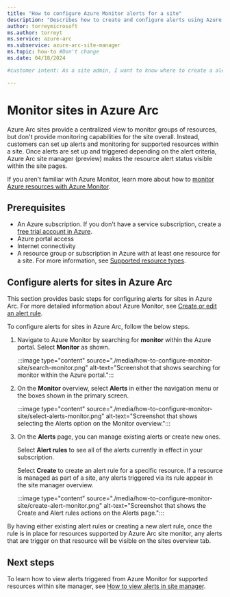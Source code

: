```yaml
---
title: "How to configure Azure Monitor alerts for a site"
description: "Describes how to create and configure alerts using Azure Monitor to manage resources in an Azure Arc site."
author: torreymicrosoft
ms.author: torreyt
ms.service: azure-arc
ms.subservice: azure-arc-site-manager
ms.topic: how-to #Don't change
ms.date: 04/18/2024

#customer intent: As a site admin, I want to know where to create a alert in Azure for my site so that I can deploy monitoring for resources in my site.

---
```


# Monitor sites in Azure Arc

Azure Arc sites provide a centralized view to monitor  groups of resources, but don't provide monitoring capabilities for the site overall. Instead, customers can set up alerts and monitoring for supported resources within a site. Once alerts are set up and triggered depending on the alert criteria, Azure Arc site manager (preview) makes the resource alert status visible within the site pages.

If you aren't familiar with Azure Monitor, learn more about how to [monitor Azure resources with Azure Monitor](/azure/azure-monitor/essentials/monitor-azure-resource).

## Prerequisites

* An Azure subscription. If you don't have a service subscription, create a [free trial account in Azure](https://azure.microsoft.com/free/).
* Azure portal access
* Internet connectivity
* A resource group or subscription in Azure with at least one resource for a site. For more information, see [Supported resource types](./overview.md#supported-resource-types).

## Configure alerts for sites in Azure Arc

This section provides basic steps for configuring alerts for sites in Azure Arc. For more detailed information about Azure Monitor, see [Create or edit an alert rule](/azure/azure-monitor/alerts/alerts-create-metric-alert-rule).

To configure alerts for sites in Azure Arc, follow the below steps.

1. Navigate to Azure Monitor by searching for **monitor** within the Azure portal. Select **Monitor** as shown.

   :::image type="content" source="./media/how-to-configure-monitor-site/search-monitor.png" alt-text="Screenshot that shows searching for monitor within the Azure portal.":::

1. On the **Monitor** overview, select **Alerts** in either the navigation menu or the boxes shown in the primary screen.

   :::image type="content" source="./media/how-to-configure-monitor-site/select-alerts-monitor.png" alt-text="Screenshot that shows selecting the Alerts option on the Monitor overview.":::

1. On  the **Alerts** page, you can manage existing alerts or create new ones.

   Select **Alert rules** to see all of the alerts currently in effect in your subscription.

   Select **Create** to create an alert rule for a specific resource. If a resource is managed as part of a site, any alerts triggered via its rule appear in the site manager overview.

   :::image type="content" source="./media/how-to-configure-monitor-site/create-alert-monitor.png" alt-text="Screenshot that shows the Create and Alert rules actions on the Alerts page.":::

By having either existing alert rules or creating a new alert rule, once the rule is in place for resources supported by Azure Arc site monitor, any alerts that are trigger on that resource will be visible on the sites overview tab.

## Next steps

To learn how to view alerts triggered from Azure Monitor for supported resources within site manager, see [How to view alerts in site manager](./how-to-view-alerts.md).